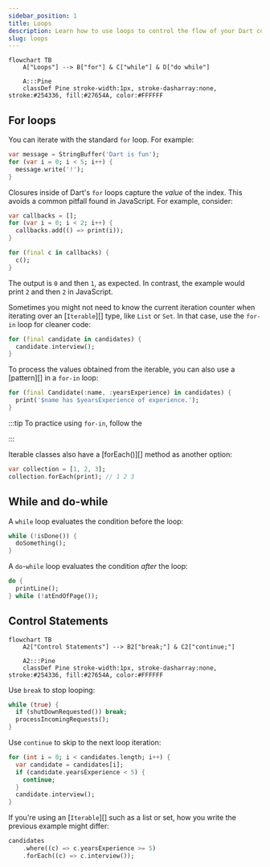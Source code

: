 ```yaml
---
sidebar_position: 1
title: Loops 
description: Learn how to use loops to control the flow of your Dart code.
slug: loops
---
```


```mermaid
flowchart TB
    A["Loops"] --> B["for"] & C["while"] & D["do while"]

    A:::Pine
    classDef Pine stroke-width:1px, stroke-dasharray:none, stroke:#254336, fill:#27654A, color:#FFFFFF
```

## For loops

You can iterate with the standard `for` loop. For example:

```dart
var message = StringBuffer('Dart is fun');
for (var i = 0; i < 5; i++) {
  message.write('!');
}
```

Closures inside of Dart's `for` loops capture the _value_ of the index.
This avoids a common pitfall found in JavaScript. For example, consider:

```dart
var callbacks = [];
for (var i = 0; i < 2; i++) {
  callbacks.add(() => print(i));
}

for (final c in callbacks) {
  c();
}
```

The output is `0` and then `1`, as expected. In contrast, the example
would print `2` and then `2` in JavaScript.

Sometimes you might not need to know the current iteration counter
when iterating over an [`Iterable`][] type, like `List` or `Set`.
In that case, use the `for-in` loop for cleaner code:


```dart
for (final candidate in candidates) {
  candidate.interview();
}
```

To process the values obtained from the iterable, 
you can also use a [pattern][] in a `for-in` loop:

```dart
for (final Candidate(:name, :yearsExperience) in candidates) {
  print('$name has $yearsExperience of experience.');
}
```

:::tip
To practice using `for-in`, follow the
<!-- [Iterable collections tutorial](/libraries/collections/iterables). -->
:::

Iterable classes also have a [forEach()][] method as another option:


```dart
var collection = [1, 2, 3];
collection.forEach(print); // 1 2 3
```


## While and do-while

A `while` loop evaluates the condition before the loop:


```dart
while (!isDone()) {
  doSomething();
}
```

A `do`-`while` loop evaluates the condition *after* the loop:


```dart
do {
  printLine();
} while (!atEndOfPage());
```


## Control Statements

```mermaid
flowchart TB
    A2["Control Statements"] --> B2["break;"] & C2["continue;"] 
    
    A2:::Pine
    classDef Pine stroke-width:1px, stroke-dasharray:none, stroke:#254336, fill:#27654A, color:#FFFFFF
```

Use `break` to stop looping:


```dart
while (true) {
  if (shutDownRequested()) break;
  processIncomingRequests();
}
```

Use `continue` to skip to the next loop iteration:


```dart
for (int i = 0; i < candidates.length; i++) {
  var candidate = candidates[i];
  if (candidate.yearsExperience < 5) {
    continue;
  }
  candidate.interview();
}
```

If you're using an [`Iterable`][] such as a list or set,
how you write the previous example might differ:


```dart
candidates
    .where((c) => c.yearsExperience >= 5)
    .forEach((c) => c.interview());
```